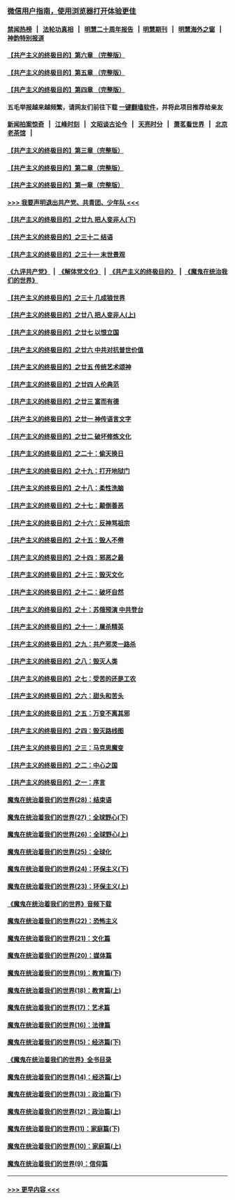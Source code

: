 ### [微信用户指南，使用浏览器打开体验更佳](https://github.com/gfw-breaker/banned-news1/blob/master/indexes/wechat-guide.md?t=0)
#### [禁闻热榜](热点新闻.md?t=0)  &nbsp;&nbsp;|&nbsp;&nbsp; [法轮功真相](https://github.com/gfw-breaker/truth/blob/master/README.md?t=0) &nbsp;&nbsp;|&nbsp;&nbsp; [明慧二十周年报告](https://github.com/gfw-breaker/mh-reports/blob/master/README.md?t=0) &nbsp;&nbsp;|&nbsp;&nbsp;[明慧期刊](https://github.com/gfw-breaker/mh-qikan) &nbsp;&nbsp;|&nbsp;&nbsp; [明慧海外之窗](https://github.com/gfw-breaker/mh-news/blob/master/README.md?t=0) &nbsp;&nbsp;|&nbsp;&nbsp; [神韵特别报道](https://github.com/gfw-breaker/mh-news/blob/master/shenyun.md?t=0)
#### [【共产主义的终极目的】第六章 （完整版）](../pages/nsc422/n11428913.md?t=02082233) 
#### [【共产主义的终极目的】第五章 （完整版）](../pages/nsc422/n11428912.md?t=02082233) 
#### [【共产主义的终极目的】第四章 （完整版）](../pages/nsc422/n11428907.md?t=02082233) 
#### 五毛举报越来越频繁，请网友们前往下载 [一键翻墙软件](https://github.com/gfw-breaker/ssr-accounts)，并将此项目推荐给亲友
#### [新闻拍案惊奇](https://github.com/gfw-breaker/banned-news1/blob/master/pages/link4.md) &nbsp;&nbsp;|&nbsp;&nbsp; [江峰时刻](https://github.com/gfw-breaker/banned-news1/blob/master/pages/link4.md) &nbsp;&nbsp;|&nbsp;&nbsp; [文昭谈古论今](https://github.com/gfw-breaker/banned-news1/blob/master/pages/link4.md) &nbsp;&nbsp;|&nbsp;&nbsp; [天亮时分](https://github.com/gfw-breaker/banned-news1/blob/master/pages/link4.md) &nbsp;&nbsp;|&nbsp;&nbsp; [萧茗看世界](https://github.com/gfw-breaker/banned-news1/blob/master/pages/link4.md) &nbsp;&nbsp;|&nbsp;&nbsp; [北京老茶馆](https://github.com/gfw-breaker/banned-news1/blob/master/pages/link4.md) &nbsp;&nbsp;|&nbsp;&nbsp; 
#### [【共产主义的终极目的】第三章（完整版）](../pages/nsc422/n11428848.md?t=02082233) 
#### [【共产主义的终极目的】第二章（完整版）](../pages/nsc422/n11428831.md?t=02082233) 
#### [【共产主义的终极目的】第一章（完整版）](../pages/nsc422/n11417651.md?t=02082233) 
#### [>>> 我要声明退出共产党、共青团、少年队 <<<](https://github.com/begood0513/goodnews/blob/master/quit/letter.md) 
#### [【共产主义的终极目的】之廿九 把人变非人(下)](../pages/nsc422/n11344140.md?t=02082233) 
#### [【共产主义的终极目的】之三十二 结语](../pages/nsc422/n11360535.md?t=02082233) 
#### [【共产主义的终极目的】之三十一 末世景观](../pages/nsc422/n11351129.md?t=02082233) 
#### [《九评共产党》](https://github.com/begood0513/9ping.md/blob/master/README.md) &nbsp;|&nbsp; [《解体党文化》](../../../../jtdwh.md/blob/master/README.md)  &nbsp;|&nbsp; [《共产主义的终极目的》](../../../../gczydzjmd.md/blob/master/README.md) &nbsp;|&nbsp; [《魔鬼在统治我们的世界》](../../../../mgztzwmdsj.md/blob/master/README.md) 
#### [【共产主义的终极目的】之三十 几成狼世界](../pages/nsc422/n11348280.md?t=02082233) 
#### [【共产主义的终极目的】之廿八 把人变非人(上)](../pages/nsc422/n11340492.md?t=02082233) 
#### [【共产主义的终极目的】之廿七 以恨立国](../pages/nsc422/n11336944.md?t=02082233) 
#### [【共产主义的终极目的】之廿六 中共对抗普世价值](../pages/nsc422/n11324785.md?t=02082233) 
#### [【共产主义的终极目的】之廿五 传统艺术颂神](../pages/nsc422/n11296396.md?t=02082233) 
#### [【共产主义的终极目的】之廿四 人伦典范](../pages/nsc422/n11296397.md?t=02082233) 
#### [【共产主义的终极目的】之廿三 富而有德](../pages/nsc422/n11283598.md?t=02082233) 
#### [【共产主义的终极目的】之廿一 神传语言文字](../pages/nsc422/n11263265.md?t=02082233) 
#### [【共产主义的终极目的】之廿二 破坏修炼文化](../pages/nsc422/n11245728.md?t=02082233) 
#### [【共产主义的终极目的】之二十：偷天换日](../pages/nsc422/n11238846.md?t=02082233) 
#### [【共产主义的终极目的】之十九：打开地狱门](../pages/nsc422/n11206376.md?t=02082233) 
#### [【共产主义的终极目的】之十八：柔性洗脑](../pages/nsc422/n11199994.md?t=02082233) 
#### [【共产主义的终极目的】之十七：颠倒善恶](../pages/nsc422/n11179782.md?t=02082233) 
#### [【共产主义的终极目的】之十六：反神骂祖宗](../pages/nsc422/n11166798.md?t=02082233) 
#### [【共产主义的终极目的】之十五：毁人不倦](../pages/nsc422/n11166792.md?t=02082233) 
#### [【共产主义的终极目的】之十四：邪恶之最](../pages/nsc422/n11150249.md?t=02082233) 
#### [【共产主义的终极目的】之十三：毁灭文化](../pages/nsc422/n11135227.md?t=02082233) 
#### [【共产主义的终极目的】之十二：破坏自然](../pages/nsc422/n11135214.md?t=02082233) 
#### [【共产主义的终极目的】之十：苏俄预演 中共登台](../pages/nsc422/n11118424.md?t=02082233) 
#### [【共产主义的终极目的】之十一：屠杀精英](../pages/nsc422/n11118442.md?t=02082233) 
#### [【共产主义的终极目的】之九：共产邪灵一路杀](../pages/nsc422/n11114139.md?t=02082233) 
#### [【共产主义的终极目的】之八：毁灭人类](../pages/nsc422/n11108503.md?t=02082233) 
#### [【共产主义的终极目的】之七：受苦的还是工农](../pages/nsc422/n11101809.md?t=02082233) 
#### [【共产主义的终极目的】之六：甜头和苦头](../pages/nsc422/n11096971.md?t=02082233) 
#### [【共产主义的终极目的】之五：万变不离其邪](../pages/nsc422/n11091285.md?t=02082233) 
#### [【共产主义的终极目的】之四：毁灭路线图](../pages/nsc422/n11086284.md?t=02082233) 
#### [【共产主义的终极目的】之三：马克思魔变](../pages/nsc422/n11061941.md?t=02082233) 
#### [【共产主义的终极目的】之二：中心之国](../pages/nsc422/n11047728.md?t=02082233) 
#### [【共产主义的终极目的】之一：序言](../pages/nsc422/n11086077.md?t=02082233) 
#### [魔鬼在统治着我们的世界(28)：结束语](../pages/nsc422/n10936246.md?t=02082233) 
#### [魔鬼在统治着我们的世界(27)：全球野心(下)](../pages/nsc422/n10928319.md?t=02082233) 
#### [魔鬼在统治着我们的世界(26)：全球野心(上)](../pages/nsc422/n10900318.md?t=02082233) 
#### [魔鬼在统治着我们的世界(25)：全球化](../pages/nsc422/n10788205.md?t=02082233) 
#### [魔鬼在统治着我们的世界(24)：环保主义(下)](../pages/nsc422/n10695307.md?t=02082233) 
#### [魔鬼在统治着我们的世界(23)：环保主义(上)](../pages/nsc422/n10688613.md?t=02082233) 
#### [《魔鬼在统治着我们的世界》音频下载](../pages/nsc422/n10635553.md?t=02082233) 
#### [魔鬼在统治着我们的世界(22)：恐怖主义](../pages/nsc422/n10614727.md?t=02082233) 
#### [魔鬼在统治着我们的世界(21)：文化篇](../pages/nsc422/n10597706.md?t=02082233) 
#### [魔鬼在统治着我们的世界(20)：媒体篇](../pages/nsc422/n10586579.md?t=02082233) 
#### [魔鬼在统治着我们的世界(19)：教育篇(下)](../pages/nsc422/n10564808.md?t=02082233) 
#### [魔鬼在统治着我们的世界(18)：教育篇(上)](../pages/nsc422/n10526970.md?t=02082233) 
#### [魔鬼在统治着我们的世界(17)：艺术篇](../pages/nsc422/n10499093.md?t=02082233) 
#### [魔鬼在统治着我们的世界(16)：法律篇](../pages/nsc422/n10485969.md?t=02082233) 
#### [魔鬼在统治着我们的世界(15)：经济篇(下)](../pages/nsc422/n10469975.md?t=02082233) 
#### [《魔鬼在统治着我们的世界》全书目录](../pages/nsc422/n10464261.md?t=02082233) 
#### [魔鬼在统治着我们的世界(14)：经济篇(上)](../pages/nsc422/n10457370.md?t=02082233) 
#### [魔鬼在统治着我们的世界(13)：政治篇(下)](../pages/nsc422/n10448270.md?t=02082233) 
#### [魔鬼在统治着我们的世界(12)：政治篇(上)](../pages/nsc422/n10444576.md?t=02082233) 
#### [魔鬼在统治着我们的世界(11)：家庭篇(下)](../pages/nsc422/n10440961.md?t=02082233) 
#### [魔鬼在统治着我们的世界(10)：家庭篇(上)](../pages/nsc422/n10435448.md?t=02082233) 
#### [魔鬼在统治着我们的世界(9)：信仰篇](../pages/nsc422/n10432159.md?t=02082233) 

----
#### [ >>> 更早内容 <<< ](../indexes/nsc422-earlier.md)

